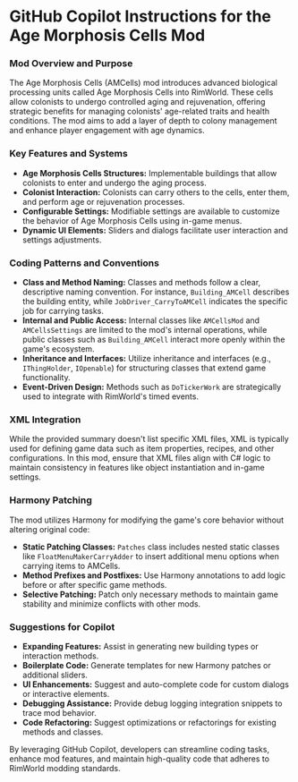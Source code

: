 # GitHub Copilot Instructions for the Age Morphosis Cells Mod

### Mod Overview and Purpose
The Age Morphosis Cells (AMCells) mod introduces advanced biological processing units called Age Morphosis Cells into RimWorld. These cells allow colonists to undergo controlled aging and rejuvenation, offering strategic benefits for managing colonists' age-related traits and health conditions. The mod aims to add a layer of depth to colony management and enhance player engagement with age dynamics.

### Key Features and Systems
- **Age Morphosis Cells Structures:** Implementable buildings that allow colonists to enter and undergo the aging process.
- **Colonist Interaction:** Colonists can carry others to the cells, enter them, and perform age or rejuvenation processes.
- **Configurable Settings:** Modifiable settings are available to customize the behavior of Age Morphosis Cells using in-game menus.
- **Dynamic UI Elements:** Sliders and dialogs facilitate user interaction and settings adjustments.

### Coding Patterns and Conventions
- **Class and Method Naming:** Classes and methods follow a clear, descriptive naming convention. For instance, `Building_AMCell` describes the building entity, while `JobDriver_CarryToAMCell` indicates the specific job for carrying tasks.
- **Internal and Public Access:** Internal classes like `AMCellsMod` and `AMCellsSettings` are limited to the mod's internal operations, while public classes such as `Building_AMCell` interact more openly within the game's ecosystem.
- **Inheritance and Interfaces:** Utilize inheritance and interfaces (e.g., `IThingHolder`, `IOpenable`) for structuring classes that extend game functionality.
- **Event-Driven Design:** Methods such as `DoTickerWork` are strategically used to integrate with RimWorld's timed events.

### XML Integration
While the provided summary doesn't list specific XML files, XML is typically used for defining game data such as item properties, recipes, and other configurations. In this mod, ensure that XML files align with C# logic to maintain consistency in features like object instantiation and in-game settings.

### Harmony Patching
The mod utilizes Harmony for modifying the game's core behavior without altering original code:
- **Static Patching Classes:** `Patches` class includes nested static classes like `FloatMenuMakerCarryAdder` to insert additional menu options when carrying items to AMCells.
- **Method Prefixes and Postfixes:** Use Harmony annotations to add logic before or after specific game methods.
- **Selective Patching:** Patch only necessary methods to maintain game stability and minimize conflicts with other mods.

### Suggestions for Copilot
- **Expanding Features:** Assist in generating new building types or interaction methods.
- **Boilerplate Code:** Generate templates for new Harmony patches or additional sliders.
- **UI Enhancements:** Suggest and auto-complete code for custom dialogs or interactive elements.
- **Debugging Assistance:** Provide debug logging integration snippets to trace mod behavior.
- **Code Refactoring:** Suggest optimizations or refactorings for existing methods and classes.

By leveraging GitHub Copilot, developers can streamline coding tasks, enhance mod features, and maintain high-quality code that adheres to RimWorld modding standards.
